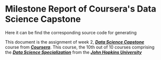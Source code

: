 # Milestone Report of Coursera's Data Science Capstone 

Here it can be find the corresponding source code for generating 

This document is the assignment of week 2, [***Data Science Capstone***](https://www.coursera.org/learn/data-science-project) course from [***Coursera***](https://www.coursera.org/).
This course, the 10th out of 10 courses comprising the [***Data Science Specialization***](<https://www.coursera.org/specializations/jhu-data-science>) from the [***John Hopkins University***](https://www.jhu.edu/)